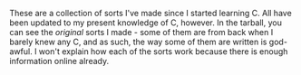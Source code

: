 These are a collection of sorts I've made since I started learning C. All have been updated to my present knowledge of C, however.
In the tarball, you can see the _original_ sorts I made - some of them are from back when I barely knew any C, and as such, the way some of them are written is god-awful.
I won't explain how each of the sorts work because there is enough information online already.
